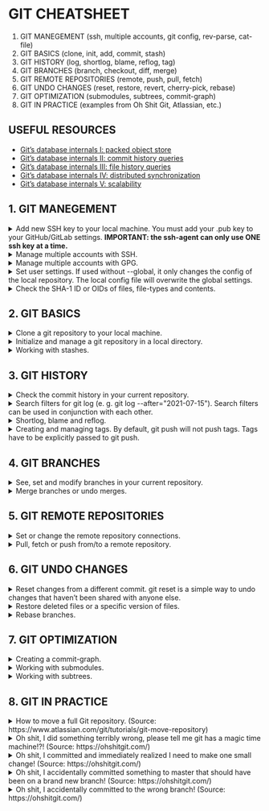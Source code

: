 # GIT CHEATSHEET

1. GIT MANEGEMENT (ssh, multiple accounts, git config, rev-parse, cat-file)
2. GIT BASICS (clone, init, add, commit, stash)
3. GIT HISTORY (log, shortlog, blame, reflog, tag)
4. GIT BRANCHES (branch, checkout, diff, merge)
5. GIT REMOTE REPOSITORIES (remote, push, pull, fetch)
6. GIT UNDO CHANGES (reset, restore, revert, cherry-pick, rebase)
7. GIT OPTIMIZATION (submodules, subtrees, commit-graph)
8. GIT IN PRACTICE (examples from Oh Shit Git, Atlassian, etc.)

## USEFUL RESOURCES

- [Git’s database internals I: packed object store](https://github.blog/2022-08-29-gits-database-internals-i-packed-object-store/)
- [Git’s database internals II: commit history queries](https://github.blog/2022-08-30-gits-database-internals-ii-commit-history-queries/)
- [Git’s database internals III: file history queries](https://github.blog/2022-08-31-gits-database-internals-iii-file-history-queries/)
- [Git’s database internals IV: distributed synchronization](https://github.blog/2022-09-01-gits-database-internals-iv-distributed-synchronization/)
- [Git’s database internals V: scalability](https://github.blog/2022-09-02-gits-database-internals-v-scalability/)

## 1. GIT MANEGEMENT

<details><summary>Add new SSH key to your local machine. You must add your .pub key to your GitHub/GitLab settings. <strong>IMPORTANT: the ssh-agent can only use ONE ssh key at a time.</strong></summary>

Check for existing SSH keys. (Private key: ed25519; public key: ed25519.pub)

```sh
ls -al ~/.ssh
```

Generate SSH key with your e-mail account.

```sh
ssh-keygen -t ed25519 -C "your_email@example.com"
```

Start ssh-agent in the background.

```sh
eval "$(ssh-agent -s)"
```

Add your SSH private key to the ssh-agent.

```sh
ssh-add ~/.ssh/id_ed25519
```

Authenticate yourself to be able to connect to GitHub. This command attempts to ssh to GitHub.

```sh
ssh -T git@github.com
```

</details>

<details><summary>Manage multiple accounts with SSH.</summary>

Create a config file (without extensions) in your ~/.ssh/ folder. In the config file, add the following:

```md
# GitHub account

Host github.com
HostName github.com
User git
IdentityFile ~/.ssh/id_rsa_github

# Gitlab account

Host gitlab.com  
 HostName gitlab.com  
 User git
IdentityFile ~/.ssh/id_rsa_gitlab
```

This configuration asks `ssh-agent` to:

- 1, Use id_rsa_github as the key for any Git URL that uses @github.com
- 2, Use the id_rsa_gitlab key for any Git URL that uses @gitlab.com

Alternatively you can remove all ssh entries from the `ssh agent`.

```sh
ssh-add -D
```

Then add the relevant ssh key at start of every session.

```sh
ssh-add ~/.ssh/id_rsa
```

<strong>IMPORTANT! When managing multiple accounts, changing the ssh key is not enough. You must ensure the git config user name and email is exactly what you want -- either locally or globally.</strong>

</details>

<details><summary>Manage multiple accounts with GPG.</summary>

THIS SECTION IS WORK IN PROGRESS!

</details>

<details><summary>Set user settings. If used without --global, it only changes the config of the local repository. The local config file will overwrite the global settings.</summary>

Set your full name.

```sh
git config --global user.name "your_name"
```

Set your e-mail you use with your GitHub/GitLab account.

```sh
git config --global user.email "your_email@example.com"
```

Set the username of your GitHub/GitLab account

```sh
git config --global credential.username "your_account_name_here"
```

In the event of a merge conflict, Git will launch a "merge tool." Replace `tool-name` with tool you would like to use, e. g. Vim or kdiff3.

```sh
git config --global merge.tool <tool-name>
```

Make the default branch (after git init) main, instead of master. Though you can write anything instead of main.

```sh
git config --global init.defaultBranch main
```

Make git to always sign commits by default with your GPG key.

```sh
git config --global commit.gpgsign true
```

</details>

<details><summary>Check the SHA-1 ID or OIDs of files, file-types and contents.</summary>

Output file parameters, mainly the SHA-1 IDs. `path` can be: HEAD, HEAD:filename, branch-name, etc. You can the ID of blobs, trees and commits.

```sh
git rev-parse <path>
```

Output the contents of one or more objects.

```sh
git cat-file -p <SHA-1 ID>
```

Output the type of one or more objects.

```sh
git cat-file -t <SHA-1 ID>
```

</details>

## 2. GIT BASICS

<details><summary>Clone a git repository to your local machine.</summary>

Clone a git repository to local machine via SSH. SSH key must be present for authentication.

```sh
git clone <ssh-link>
```

Clone a git repository to local machine via HTTPS.

```sh
git clone <https-link>
```

Clone a git repository to local machine via HTTPS and downloads all submodules according to submodule configuration.

```sh
git clone --recurse-submodules <https-link>
```

</details>

<details><summary>Initialize and manage a git repository in a local directory.</summary>

Initialize a git repository in a local directory.

```sh
git init
```

See the status of the current repository. Lists if there are any changes or any actions required.

```sh
git status
```

Add specific files to the stating area.

```sh
git add filename
```

Patch level of a file. Select which changes should be staged from the specific file.

```sh
git add -p filename
```

Add every changed files to the stating area.

```sh
git add .
```

Commit changes to git with a message about the changes. Messages should be clear and descriptive. Only combine changes from the same topic in a single commit. If you are not sure, you should be able to read a commit message like this: <strong>if this commit is applied, it will "your message".</strong>

```sh
git commit -m "message"
```

Add the changes, then commit to git with a message. Only if the changed files were committed previously.

```sh
git commit -am "message"
```

Change the message of the last commit. Never change commit history of a remote repository (because the commit hash will change too)!

```sh
git commit --amend -m "message"
```

The new commit is a fix for the specified earlier commit and is automatically placed in the old commit's position (similar to squash).

```sh
git commit --fixup commit-hash
```

</details>

<details><summary>Working with stashes.</summary>

View all stashes in your current branch.

```sh
git stash list
```

The git stash command takes your uncommitted changes (both staged and unstaged), saves them away for later use, and then reverts them from your working copy.

```sh
git stash
```

Same as git stash, but includes the untracked, ignored (e. g. newly added) files too.

```sh
git stash -u
```

It's good practice to annotate your stashes with a description.

```sh
git stash save "message"
```

Popping your stash removes the changes from your stash and reapplies them to your working copy.

```sh
git stash pop
```

By default, git stash pop will re-apply the most recently created stash: stash@{0}. Choose which stash to re-apply by passing its identifier as the last argument.

```sh
git stash pop stash@{2}
```

Reapplies the changes to your working copy, but keeps them in your stash.

```sh
git stash apply
```

If the changes on your branch diverge from the changes in your stash, you may run into conflicts when popping or applying your stash. Instead, you can use git stash branch to create a new branch to apply your stashed changes to.

```sh
git stash branch <branch-name> stash@{1}
```

Delete a particular stash.

```sh
git stash drop stash@{1}
```

Delete all of your stashes.

```sh
git stash clear
```

</details>

## 3. GIT HISTORY

<details><summary>Check the commit history in your current repository.</summary>

Show commit history.

```sh
git log
```

A concise version of the history is displayed.

```sh
git log --oneline
```

--decorate will format the commit history.

```sh
git log --decorate
```

The --graph option draws an ASCII graph representing the branch structure of the commit history. This is commonly used in conjunction with the --oneline and --decorate commands to make it easier to see which commit belongs to which branch.

```sh
git log --graph
```

Prevent git log from displaying these merge commits by passing the --no-merges flag.

```sh
git log --no-merges
```

</details>

<details><summary>Search filters for git log (e. g. git log --after="2021-07-15"). Search filters can be used in conjunction with each other.</summary>

Show logs only after the specified date.

```sh
git log --after="YYYY-MM-DD"
```

Show logs only before the specified date.

```sh
git log --before="YYYY-MM-DD"
```

Show logs where the message has the specified word in it. grep accepts regular expressions too.

```sh
git log --grep="word"
```

Show commits from the specified author only.

```sh
git log --author="name"
```

Show all commits that are in the main branch, but not those that are in feature/login. So with git log, other branches commit histories can be viewed also. Comes in handy, when you are working in another branch, and want to see what happened in the main branch since your branch was split.

```sh
git log feature/login..main
```

</details>

<details><summary>Shortlog, blame and reflog.</summary>

A special version of git log. It groups each commit by author and displays the first line of each commit message.

```sh
git shortlog
```

The git blame command is used to examine the contents of a file line by line and see when each line was last modified and who the author of the modifications was.

```sh
git blame <filename>
```

This command manages the information recorded in the reflogs. Reference logs, or "reflogs", record when the tips of branches and other references were updated in the local repository. Reflogs are useful in various Git commands, to specify the old value of a reference.

```sh
git reflog
```

</details>

<details><summary>Creating and managing tags. By default, git push will not push tags. Tags have to be explicitly passed to git push.</summary>

List stored tags in a repo.

```sh
git tag
```

Creates a tag. Replace `tagname` with a semantic identifier to the state of the repo at the time the tag is being created. A common pattern is to use version numbers like git tag v1.4.

```sh
git tag <tagname>
```

Creates an annotated tag. Annotated tags are stored as full objects in the Git database. To reiterate, They store extra meta data such as: the tagger name, email, and date. Annotated tagged should be signed with a GPG key.

```sh
git tag -a <tagname>
```

Creates a signed tag.

```sh
git tag -s <tagname>
```

Delete the specified tag.

```sh
git tag -d <tagname>
```

</details>

## 4. GIT BRANCHES

<details><summary>See, set and modify branches in your current repository.</summary>

See all the branches in the current repository.

```sh
git branch
```

Create a new branch. Typical long-term branches are: main, dev. Typical short-term branches are: feature, hotfix, release.

```sh
git branch branch-name
```

Rename the current branch to the new branch-name.

```sh
git branch -m branch-name
```

Delete the selected branch.

```sh
git branch -d branch-name
```

With reflog, even deleted branches' hash number can be seen. This way, the deleted branches can be recovered.

```sh
git branch develop branch-hash
```

Change between branches in the current repository.

```sh
git checkout branch-name
```

View the differences between the current branch and another branch (branch-name).

```sh
git diff branch-name
```

</details>

<details><summary>Merge branches or undo merges.</summary>

Join two or more development histories together. It will create a merged commit. In sub-branch, git merge main will update the sub-branch to the latest main branch code.

```sh
git merge
```

NOTE: <strong>pull requests are the preferred method for merging on remote repositories.</strong> Push the sub-branch to remote repository as upstream. THEN on GitHub, Compare & Pull Request. Write a comment. Wait for feedback. Finally, Merge pull request. The sub-branch can be deleted.

```sh
git push -u origin branch-name
```

Undo the merge that e. g. caused a merge conflict.

```sh
git merge --abort
```

Run merge conflict resolution tools to resolve merge conflicts.

```sh
git mergetool
```

</details>

## 5. GIT REMOTE REPOSITORIES

<details><summary>Set or change the remote repository connections.</summary>

List the remote connections you have to other repositories.

```sh
git remote -v
```

Create a new connection to a remote repository. After adding a remote, you’ll be able to use `name` as a convenient shortcut for `url` in other Git commands.

```sh
git remote add <name> ssh://git@<github-url>/<project>.git
```

Change the url of remote repository if it was set earlier.

```sh
git remote set-url <name> ssh://git@<github-url>/<project>.git
```

Remove the connection to the remote repository called `name`.

```sh
git remote rm <name>
```

Rename a remote connection from `old-name` to `new-name`.

```sh
git remote rename <old-name> <new-name>
```

</details>

<details><summary>Pull, fetch or push from/to a remote repository.</summary>

Push changes to a remote repository from the local machine.

```sh
git push
```

Push changes to a remote repository from the local machine. Set the origin main as the upstream branch, so from now on, git push in itself is enough.

```sh
git push -u origin main
```

By default, git push will not push tags. Tags have to be explicitly passed to git push. To push multiple tags simultaneously pass the `--tags` option.

```sh
git push origin <tag-name>
```

Pull changes from a remote repository to local machine.

```sh
git pull
```

If the error is fatal: refusing to merge unrelated histories on every try, this will allow the pull. However, it should be used carefully. You would only want to merge unrelated histories if the two repositories indeed share very little in common. For example, each repository contributes a different set of files during the merges.

```sh
git pull --allow-unrelated-histories
```

Download commits, files and refs from a remote repository into your local repo. Fetching is what you do when you want to see what everybody else has been working on. Git isolates fetched content from existing local content; it has absolutely no effect on your local development work. Fetched content has to be explicitly checked out using the git checkout command.

```sh
git fetch
```

Only fetch the specified branch.

```sh
git fetch <remote> <branch>
```

It is the best utility for cleaning outdated branches. It will connect to a shared remote repository remote and fetch all remote branch refs. It will then delete remote refs that are no longer in use on the remote repository.

```sh
git fetch --prune
```

</details>

## 6. GIT UNDO CHANGES

<details><summary>Reset changes from a different commit. git reset is a simple way to undo changes that haven’t been shared with anyone else.</summary>

Reset the changes from the last commit to the one before it. The number is the number of commits before the last one.

```sh
git reset HEAD~1
```

git log shows the hash number of each commit. This hash number can be added to be able to reset the project version to a specific stage.

```sh
git reset commit-hash
```

Reset to a previous version and delete all local changes.

```sh
git reset --hard commit-hash
```

</details>

<details><summary>Restore deleted files or a specific version of files.</summary>

Restore a deleted file.

```sh
git restore filename
```

Approve or discard chunks of changes in a file.

```sh
git restore -p filename
```

Restore a specific version of a specific file.

```sh
git restore --source commit-hash filename
```

Revert the changes of the specified commit. A revert is an operation that takes a specified commit and creates a new commit which inverses the specified commit. Reverting undoes a commit by creating a new commit. This is a safe way to undo changes, as it has no chance of re-writing the commit history.

```sh
git revert commit-hash
```

Cherry-picking. Select a commit from another branch and move to the active branch. Should do a git reset --hard HEAD~1 on the other branch to clean it from unnecessary changes.

```sh
git cherry-pick commit-hash
```

</details>

<details><summary>Rebase branches.</summary>

Merge the selected branch to the current branch, rewriting current branch's commit history. Only use for local development when cleaning up short-term branches.

```sh
git rebase branch-name
```

Undo the rebase that e. g. caused a merge conflict.

```sh
git rebase --abort
```

Start an interactive rebase session three commits back from the current version.

```sh
git rebase -i HEAD~3
```

<details><summary>Options in an interactive rebase session.</summary>

Change the commit message of the previous commit.

```md
reword
```

Remove/delete the selected commit.

```md
drop
```

Meld the selected commit into a previous commit.

```md
squash
```

</details>

</details>

## 7. GIT OPTIMIZATION

<details><summary>Creating a commit-graph.</summary>

This creates a commit-graph in your working repository.

```sh
git commit-graph write --reachable
```

</details>

<details><summary>Working with submodules.</summary>

Download external library to project in a clean way. The project only has the submodule configurations, not the actual submodules.

```sh
git submodule add "https-link"
```

Download the submodule data according to the submodule configuration.

```sh
git submodule update --init --recursive
```

</details>

<details><summary>Working with subtrees.</summary>

THIS SECTION IS WORK IN PROGRESS!

</details>

## 8. GIT IN PRACTICE

<details><summary>How to move a full Git repository. (Source: https://www.atlassian.com/git/tutorials/git-move-repository)</summary>

1. Create a local repository in the temp-dir directory using:

```sh
git clone <url to ORI repo> temp-dir
```

2. Go into the temp-dir directory.

3. To see a list of the different branches in ORI do:

```sh
git branch -a
```

4. Checkout all the branches that you want to copy from ORI to NEW using:

```sh
git checkout branch-name
```

5. Now fetch all the tags from ORI using:

```sh
git fetch --tags
```

6. Before doing the next step make sure to check your local tags and branches using the following commands:

```sh
git tag
git branch -a
```

7. Now clear the link to the ORI repository with the following command:

```sh
git remote rm origin
```

8. Now link your local repository to your newly created NEW repository using the following command:

```sh
git remote add origin <url to NEW repo>
```

9. Now push all your branches and tags with these commands:

```sh
git push origin --all
git push --tags
```

10. You now have a full copy from your ORI repo.

</details>

<details><summary>Oh shit, I did something terribly wrong, please tell me git has a magic time machine!?! (Source: https://ohshitgit.com/)</summary>

You can use this to get back stuff you accidentally deleted, or just to remove some stuff you tried that broke the repo, or to recover after a bad merge, or just to go back to a time when things actually worked.

```sh
git reflog
git reset HEAD@{index}
```

</details>

<details><summary>Oh shit, I committed and immediately realized I need to make one small change! (Source: https://ohshitgit.com/)</summary>

1. Make your change.

```sh
git add . # or add individual files
git commit --amend --no-edit
```

2. Now your last commit contains that change! <strong>Warning: You should never amend commits that have been pushed up to a public/shared branch! Only amend commits that only exist in your local copy or you're gonna have a bad time.</strong>

</details>

<details><summary>Oh shit, I accidentally committed something to master that should have been on a brand new branch! (Source: https://ohshitgit.com/)</summary>

1. Create a new branch from the current state of master.

```sh
git branch some-new-branch-name
```

2. Remove the last commit from the master branch.

```sh
git reset HEAD~ --hard
git checkout some-new-branch-name
```

3. Your commit lives in this branch now. <strong>Note: this doesn't work if you've already pushed the commit to a public/shared branch.</strong>

</details>

<details><summary>Oh shit, I accidentally committed to the wrong branch! (Source: https://ohshitgit.com/)</summary>

1. Change to the correct branch.

```sh
git checkout name-of-the-correct-branch
```

2. Grab the last commit to main.

```sh
git cherry-pick main
```

3. Delete it from main.

```sh
git checkout main
git reset HEAD~ --hard
```

</details>
